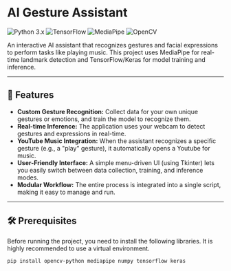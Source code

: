 # AI Gesture Assistant

![Python 3.x](https://img.shields.io/badge/Python-3.8+-blue.svg) ![TensorFlow](https://img.shields.io/badge/TensorFlow-2.x-orange.svg) ![MediaPipe](https://img.shields.io/badge/MediaPipe-Latest-red.svg) ![OpenCV](https://img.shields.io/badge/OpenCV-Latest-blueviolet.svg)

An interactive AI assistant that recognizes gestures and facial expressions to perform tasks like playing music. This project uses MediaPipe for real-time landmark detection and TensorFlow/Keras for model training and inference.

---

## 🌟 Features

* **Custom Gesture Recognition:** Collect data for your own unique gestures or emotions, and train the model to recognize them.
* **Real-time Inference:** The application uses your webcam to detect gestures and expressions in real-time.
* **YouTube Music Integration:** When the assistant recognizes a specific gesture (e.g., a "play" gesture), it automatically opens a Youtube for music.
* **User-Friendly Interface:** A simple menu-driven UI (using Tkinter) lets you easily switch between data collection, training, and inference modes.
* **Modular Workflow:** The entire process is integrated into a single script, making it easy to manage and run.

---

## 🛠️ Prerequisites

Before running the project, you need to install the following libraries. It is highly recommended to use a virtual environment.

```bash
pip install opencv-python mediapipe numpy tensorflow keras

